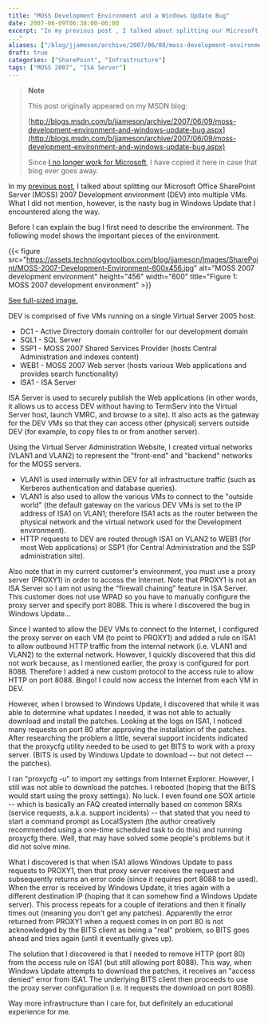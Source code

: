 ```yaml
---
title: "MOSS Development Environment and a Windows Update Bug"
date: 2007-06-09T06:38:00-06:00
excerpt: "In my previous post , I talked about splitting our Microsoft Office SharePoint Server (MOSS) 2007 Development environment (DEV) into multiple VMs. What I did not mention, however, is the nasty bug in Windows Update that I encountered along the way. 
..."
aliases: ["/blog/jjameson/archive/2007/06/08/moss-development-environment-and-windows-update-bug.aspx", "/blog/jjameson/archive/2007/06/09/moss-development-environment-and-windows-update-bug.aspx"]
draft: true
categories: ["SharePoint", "Infrastructure"]
tags: ["MOSS 2007", "ISA Server"]
---
```


> **Note**
>
> This post originally appeared on my MSDN blog:
>
> [http://blogs.msdn.com/b/jjameson/archive/2007/06/09/moss-development-environment-and-windows-update-bug.aspx](http://blogs.msdn.com/b/jjameson/archive/2007/06/09/moss-development-environment-and-windows-update-bug.aspx)
>
> Since [I no longer work for Microsoft](/blog/jjameson/2011/09/02/last-day-with-microsoft), I have copied it here in case that blog ever goes away.

In my [previous post](/blog/jjameson/2007/06/09/virtual-server-issues), I talked about splitting our Microsoft Office SharePoint Server (MOSS) 2007 Development environment (DEV) into multiple VMs. What I did not mention, however, is the nasty bug in Windows Update that I encountered along the way.

Before I can explain the bug I first need to describe the environment. The following model shows the important pieces of the environment.

{{< figure src="https://assets.technologytoolbox.com/blog/jjameson/Images/SharePoint/MOSS-2007-Development-Environment-600x456.jpg" alt="MOSS 2007 development environment" height="456" width="600" title="Figure 1: MOSS 2007 development environment" >}}

[See full-sized image.](https://assets.technologytoolbox.com/blog/jjameson/Images/SharePoint/MOSS-2007-Development-Environment-785x596.jpg)

DEV is comprised of five VMs running on a single Virtual Server 2005 host:

- DC1 - Active Directory domain controller for our development domain
- SQL1 - SQL Server
- SSP1 - MOSS 2007 Shared Services Provider (hosts Central Administration and indexes content)
- WEB1 - MOSS 2007 Web server (hosts various Web applications and provides search functionality)
- ISA1 - ISA Server

ISA Server is used to securely publish the Web applications (in other words, it allows us to access DEV without having to TermServ into the Virtual Server host, launch VMRC, and browse to a site). It also acts as the gateway for the DEV VMs so that they can access other (physical) servers outside DEV (for example, to copy files to or from another server).

Using the Virtual Server Administration Website, I created virtual networks (VLAN1 and VLAN2) to represent the "front-end" and "backend" networks for the MOSS servers.

- VLAN1 is used internally within DEV for all infrastructure traffic (such as Kerberos authentication and database queries).
- VLAN1 is also used to allow the various VMs to connect to the "outside world" (the default gateway on the various DEV VMs is set to the IP address of ISA1 on VLAN1; therefore ISA1 acts as the router between the physical network and the virtual network used for the Development environment).
- HTTP requests to DEV are routed through ISA1 on VLAN2 to WEB1 (for most Web applications) or SSP1 (for Central Administration and the SSP administration site).

Also note that in my current customer's environment, you must use a proxy server (PROXY1) in order to access the Internet. Note that PROXY1 is not an ISA Server so I am not using the "firewall chaining" feature in ISA Server. This customer does not use WPAD so you have to manually configure the proxy server and specify port 8088. This is where I discovered the bug in Windows Update...

Since I wanted to allow the DEV VMs to connect to the Internet, I configured the proxy server on each VM (to point to PROXY1) and added a rule on ISA1 to allow outbound HTTP traffic from the internal network (i.e. VLAN1 and VLAN2) to the external network. However, I quickly discovered that this did not work because, as I mentioned earlier, the proxy is configured for port 8088. Therefore I added a new custom protocol to the access rule to allow HTTP on port 8088. Bingo! I could now access the Internet from each VM in DEV.

However, when I browsed to Windows Update, I discovered that while it was able to determine what updates I needed, it was not able to actually download and install the patches. Looking at the logs on ISA1, I noticed many requests on port 80 after approving the installation of the patches. After researching the problem a little, several support incidents indicated that the proxycfg utility needed to be used to get BITS to work with a proxy server. (BITS is used by Windows Update to download -- but not detect -- the patches).

I ran "proxycfg -u" to import my settings from Internet Explorer. However, I still was not able to download the patches. I rebooted (hoping that the BITS would start using the proxy settings). No luck. I even found one SOX article -- which is basically an FAQ created internally based on common SRXs (service requests, a.k.a. support incidents) -- that stated that you need to start a command prompt as LocalSystem (the author creatively recommended using a one-time scheduled task to do this) and running proxycfg there. Well, that may have solved some people's problems but it did not solve mine.

What I discovered is that when ISA1 allows Windows Update to pass requests to PROXY1, then that proxy server receives the request and subsequently returns an error code (since it requires port 8088 to be used). When the error is received by Windows Update, it tries again with a different destination IP (hoping that it can somehow find a Windows Update server). This process repeats for a couple of iterations and then it finally times out (meaning you don't get any patches). Apparently the error returned from PROXY1 when a request comes in on port 80 is not acknowledged by the BITS client as being a "real" problem, so BITS goes ahead and tries again (until it eventually gives up).

The solution that I discovered is that I needed to remove HTTP (port 80) from the access rule on ISA1 (but still allowing port 8088). This way, when Windows Update attempts to download the patches, it receives an "access denied" error from ISA1. The underlying BITS client then proceeds to use the proxy server configuration (i.e. it requests the download on port 8088).

Way more infrastructure than I care for, but definitely an educational experience for me.

